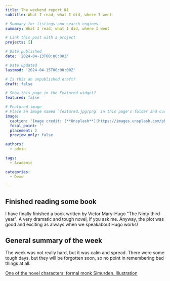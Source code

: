 ```yaml
---
title: The weekend report №1
subtitle: What I read, what I did, where I went

# Summary for listings and search engines
summary: What I read, what I did, where I went

# Link this post with a project
projects: []

# Date published
date: '2024-04-13T00:00:00Z'

# Date updated
lastmod: '2024-04-15T00:00:00Z'

# Is this an unpublished draft?
draft: false

# Show this page in the Featured widget?
featured: false

# Featured image
# Place an image named `featured.jpg/png` in this page's folder and customize its options here.
image:
  caption: 'Image credit: [**Unsplash**](https://images.unsplash.com/photo-1719937206158-cad5e6775044?q=80&w=1470&auto=format&fit=crop&ixlib=rb-4.0.3&ixid=M3wxMjA3fDF8MHxwaG90by1wYWdlfHx8fGVufDB8fHx8fA%3D%3D)'
  focal_point: ''
  placement: 2
  preview_only: false

authors:
  - admin

tags:
  - Academic

categories:
  - Demo

---
```


## Finished reading some book

I have finally finished a book written by Victor Mary-Hugo "The Ninty third year". A very dramatic and tough novel, if you ask me. Anyway, the plot was good and exciting as always when we speakabout Hugo works!

## General summary of the week 

The week was not really hard, but it was calm and spread. There were some tough days, but they will be forgotten soon, so no point in remembering bad things at all.

[One of the novel characters: formal monk Simurden. Illustration](Симурден.jpg)
